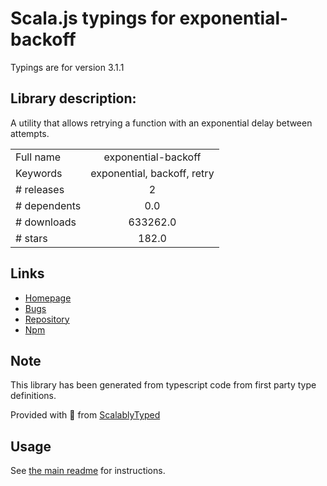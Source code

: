 
# Scala.js typings for exponential-backoff

Typings are for version 3.1.1

## Library description:
A utility that allows retrying a function with an exponential delay between attempts.

|                    |                 |
| ------------------ | :-------------: |
| Full name          | exponential-backoff |
| Keywords           | exponential, backoff, retry |
| # releases         | 2 |
| # dependents       | 0.0 |
| # downloads        | 633262.0 |
| # stars            | 182.0 |

## Links
- [Homepage](https://github.com/coveo/exponential-backoff#readme)
- [Bugs](https://github.com/coveo/exponential-backoff/issues)
- [Repository](https://github.com/coveo/exponential-backoff)
- [Npm](https://www.npmjs.com/package/exponential-backoff)
    


## Note
This library has been generated from typescript code from first party type definitions.

Provided with :purple_heart: from [ScalablyTyped](https://github.com/oyvindberg/ScalablyTyped)

## Usage
See [the main readme](../../readme.md) for instructions.


